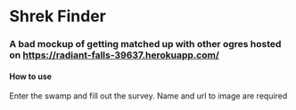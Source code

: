# Shrek Finder
### A bad mockup of getting matched up with other ogres hosted on https://radiant-falls-39637.herokuapp.com/

#### How to use
Enter the swamp and fill out the survey. Name and url to image are required
